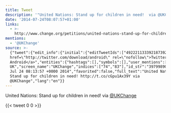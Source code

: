 ```yaml
---
title: Tweet
description: '"United Nations: Stand up for children in need!  via @UKChange"'
date: '2014-07-24T08:07:57+01:00'
links:
  - >-
    http://www.change.org/petitions/united-nations-stand-up-for-children-in-need?recruiter=45899382&utm_source=share_petition&utm_medium=twitter&utm_campaign=share_twitter_mobile
mentions:
  - '@UKChange'
source: >-
  {"tweet":{"edit_info":{"initial":{"editTweetIds":["492221133392187392"],"editableUntil":"2014-07-24T09:13:57.884Z","editsRemaining":"5","isEditEligible":true}},"retweeted":false,"source":"<a
  href=\"http://twitter.com/download/android\" rel=\"nofollow\">Twitter for
  Android</a>","entities":{"hashtags":[],"symbols":[],"user_mentions":[{"name":"Change.org
  UK","screen_name":"UKChange","indices":["74","83"],"id_str":"397998902","id":"397998902"}],"urls":[{"url":"http://t.co/cGpu1Ax39Y","expanded_url":"http://www.change.org/petitions/united-nations-stand-up-for-children-in-need?recruiter=45899382&utm_source=share_petition&utm_medium=twitter&utm_campaign=share_twitter_mobile","display_url":"change.org/petitions/unit…","indices":["47","69"]}]},"display_text_range":["0","83"],"favorite_count":"0","id_str":"492221133392187392","truncated":false,"retweet_count":"0","id":"492221133392187392","possibly_sensitive":false,"created_at":"Thu
  Jul 24 08:13:57 +0000 2014","favorited":false,"full_text":"United Nations:
  Stand up for children in need! http://t.co/cGpu1Ax39Y via
  @UKChange","lang":"en"}}
---
```

United Nations: Stand up for children in need!  via [@UKChange](https://twitter.com/@UKChange)
    
{{< tweet 0 0 >}}
    
